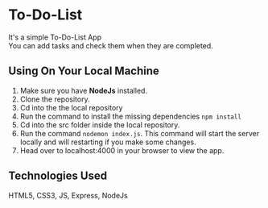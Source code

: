 # To-Do-List
It's a simple To-Do-List App<br>
You can add tasks and check them when they are completed.

## Using On Your Local Machine
1. Make sure you have **NodeJs** installed.
2. Clone the repository.
3. Cd into the the local repository
4. Run the command to install the missing dependencies `npm install`
5. Cd into the src folder inside the local repository.
6. Run the command `nodemon index.js`. This command will start the server locally and will restarting if you make some changes.
7. Head over to localhost:4000 in your browser to view the app.

## Technologies Used
HTML5, CSS3, JS, Express, NodeJs
